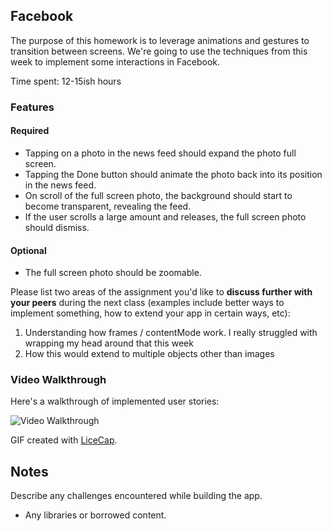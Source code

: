 ## Facebook

The purpose of this homework is to leverage animations and gestures to transition between screens. We're going to use the techniques from this week to implement some interactions in Facebook.

Time spent: 12-15ish hours

### Features

#### Required

* Tapping on a photo in the news feed should expand the photo full screen.
* Tapping the Done button should animate the photo back into its position in the news feed.
* On scroll of the full screen photo, the background should start to become transparent, revealing the feed.
* If the user scrolls a large amount and releases, the full screen photo should dismiss.

#### Optional

* The full screen photo should be zoomable.

Please list two areas of the assignment you'd like to **discuss further with your peers** during the next class (examples include better ways to implement something, how to extend your app in certain ways, etc):

1. Understanding how frames / contentMode work. I really struggled with wrapping my head around that this week
2. How this would extend to multiple objects other than images

### Video Walkthrough 

Here's a walkthrough of implemented user stories:

<img src='facebook-walkthrough.gif' title='Facebook Walkthrough' width='' alt='Video Walkthrough' />

GIF created with [LiceCap](http://www.cockos.com/licecap/).

## Notes

Describe any challenges encountered while building the app.

* Any libraries or borrowed content.
